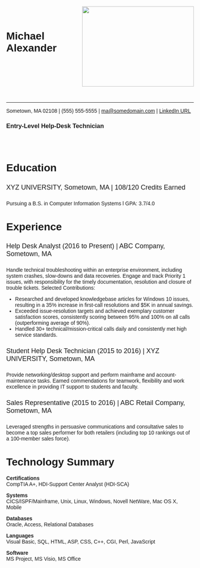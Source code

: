 <html>
<head>
<style>
.links {text-align: left}
.info {text-align: left}
h1 {text-align: left}
h2 {text-align: left}
h4 {
  font-weight: lighter;
  font-size: 18px
}
body {font-family: arial}

</style>
<body>

<h1><img src="https://media.istockphoto.com/photos/confident-black-business-man-picture-id525366712?k=6&m=525366712&s=612x612&w=0&h=ryC_Tk9aHHZnkPA2Zsf003VM_i-h08dkghbnhwb_khM="
width="300"
height="215"
align="right" /><br><br>
Michael Alexander</h1> 
<br><br><br><br><br><br>

<hr />


<div class="info">Sometown, MA 02108 | (555) 555-5555 | <a href="mailto:ma@somedomain.com">ma@somedomain.com</a> | <a href="http://www.linkedin.com">LinkedIn URL</a></div>


<h3>
Entry-Level Help-Desk Technician
</h3>
<br><br>


<h1>Education</h1>
<h4>
XYZ UNIVERSITY, Sometown, MA | 108/120 Credits Earned
</h4>
<p>Pursuing a B.S. in Computer Information Systems l GPA: 3.7/4.0</p>


<h1>Experience</h1>
<h4>
Help Desk Analyst (2016 to Present) | ABC Company, Sometown, MA
</h4>
<p>
Handle technical troubleshooting within an enterprise environment, including system crashes, slow-downs and data recoveries. Engage and track Priority 1 issues, with responsibility for the timely documentation, resolution and closure of trouble tickets. Selected Contributions:
</p>
<ul>
<li>Researched and developed knowledgebase articles for Windows 10 issues, resulting in a 35% increase in first-call resolutions and $5K in annual savings.</li> 
<li>Exceeded issue-resolution targets and achieved exemplary customer satisfaction scores, consistently scoring between 95% and 100% on all calls (outperforming average of 90%).</li>
<li>Handled 30+ technical/mission-critical calls daily and consistently met high service standards.</li>
</ul> 
<h4>
Student Help Desk Technician (2015 to 2016) | XYZ UNIVERSITY, Sometown, MA
</h4>
<p>
Provide networking/desktop support and perform mainframe and account-maintenance tasks. Earned commendations for teamwork, flexibility and work excellence in providing IT support to students and faculty.
</p>
<h4>
Sales Representative (2015 to 2016) | ABC Retail Company, Sometown, MA
</h4>
<p>
Leveraged strengths in persuasive communications and consultative sales to become a top sales performer for both retailers (including top 10 rankings out of a 100-member sales force).
</p>


<h1>Technology Summary</h1>
<p><strong>Certifications</strong><br>
CompTIA A+, HDI-Support Center Analyst (HDI-SCA)</p>
<p>
<strong>Systems</strong><br>
CICS/ISPF/Mainframe, Unix, Linux, Windows, Novell NetWare, Mac OS X, Mobile
</p>
<p>
<strong>Databases</strong><br>
Oracle, Access, Relational Databases
</p>
<p>
<strong>Languages</strong><br>
Visual Basic, SQL, HTML, ASP, CSS, C++, CGI, Perl, JavaScript
</p>
<p>
<strong>Software</strong><br>
MS Project, MS Visio, MS Office
</p>
</body>
</head>
</html>
